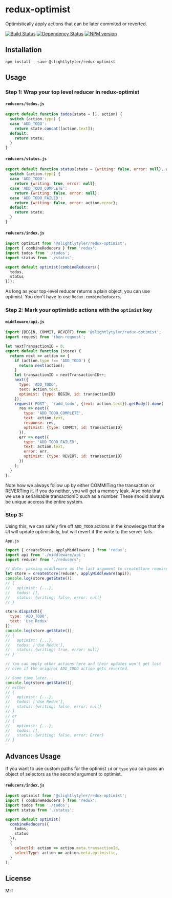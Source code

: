 # redux-optimist

Optimistically apply actions that can be later commited or reverted.

[![Build Status](https://img.shields.io/travis/ForbesLindesay/redux-optimist/master.svg)](https://travis-ci.org/ForbesLindesay/redux-optimist)
[![Dependency Status](https://img.shields.io/david/ForbesLindesay/redux-optimist.svg)](https://david-dm.org/ForbesLindesay/redux-optimist)
[![NPM version](https://img.shields.io/npm/v/redux-optimist.svg)](https://www.npmjs.org/package/redux-optimist)

## Installation

`npm install --save @slightlytyler/redux-optimist`

## Usage

### Step 1: Wrap your top level reducer in redux-optimist

#### `reducers/todos.js`

```js
export default function todos(state = [], action) {
  switch (action.type) {
  case 'ADD_TODO':
    return state.concat([action.text]);
  default:
    return state;
  }
}
```

#### `reducers/status.js`

```js
export default function status(state = {writing: false, error: null}, action) {
  switch (action.type) {
  case 'ADD_TODO':
    return {writing: true, error: null};
  case 'ADD_TODO_COMPLETE':
    return {writing: false, error: null};
  case 'ADD_TODO_FAILED':
    return {writing: false, error: action.error};
  default:
    return state;
  }
}
```

#### `reducers/index.js`

```js
import optimist from '@slightlytyler/redux-optimist';
import { combineReducers } from 'redux';
import todos from './todos';
import status from './status';

export default optimist(combineReducers({
  todos,
  status
}));
```

As long as your top-level reducer returns a plain object, you can use optimist.  You don't
have to use `Redux.combineReducers`.

### Step 2: Mark your optimistic actions with the `optimist` key

#### `middleware/api.js`

```js
import {BEGIN, COMMIT, REVERT} from '@slightlytyler/redux-optimist';
import request from 'then-request';

let nextTransactionID = 0;
export default function (store) {
  return next => action => {
    if (action.type !== 'ADD_TODO') {
      return next(action);
    }
    let transactionID = nextTransactionID++;
    next({
      type: 'ADD_TODO',
      text: action.text,
      optimist: {type: BEGIN, id: transactionID}
    });
    request('POST', '/add_todo', {text: action.text}).getBody().done(
      res => next({
        type: 'ADD_TODO_COMPLETE',
        text: action.text,
        response: res,
        optimist: {type: COMMIT, id: transactionID}
      }),
      err => next({
        type: 'ADD_TODO_FAILED',
        text: action.text,
        error: err,
        optimist: {type: REVERT, id: transactionID}
      })
    );
  }
};
```

Note how we always follow up by either COMMITing the transaction or REVERTing it.  If you do neither, you will get a memory leak.  Also note that we use a serialisable transactionID such as a number.  These should always
be unique accross the entire system.

### Step 3:

Using this, we can safely fire off `ADD_TODO` actions in the knowledge that the UI will update optimisticly, but will revert if the write to the server fails.

`App.js`

```js
import { createStore, applyMiddleware } from 'redux';
import api from './middleware/api';
import reducer from './reducers';

// Note: passing middleware as the last argument to createStore requires redux@>=3.1.0
let store = createStore(reducer, applyMiddleware(api));
console.log(store.getState());
// {
//   optimist: {...},
//   todos: [],
//   status: {writing: false, error: null}
// }

store.dispatch({
  type: 'ADD_TODO',
  text: 'Use Redux'
});
console.log(store.getState());
// {
//   optimist: {...},
//   todos: ['Use Redux'],
//   status: {writing: true, error: null}
// }

// You can apply other actions here and their updates won't get lost
// even if the original ADD_TODO action gets reverted.

// Some time later...
console.log(store.getState());
// either
// {
//   optimist: {...},
//   todos: ['Use Redux'],
//   status: {writing: false, error: null}
// }
// or
// {
//   optimist: {...},
//   todos: [],
//   status: {writing: false, error: Error}
// }
```

## Advances Usage

If you want to use custom paths for the optimist `id` or `type` you can pass an object of selectors as the second argument to optimist.

#### `reducers/index.js`

```js
import optimist from '@slightlytyler/redux-optimist';
import { combineReducers } from 'redux';
import todos from './todos';
import status from './status';

export default optimist(
  combineReducers({
    todos,
    status
  }),
  {
    selectId: action => action.meta.transactionId,
    selectType: action => action.meta.optimistic,
  }
);
```

## License

  MIT
